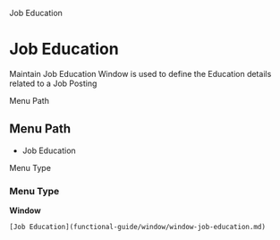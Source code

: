 
Job Education
# Job Education


Maintain Job Education Window is used to define the Education details related to a Job Posting

Menu Path
## Menu Path



- Job Education

Menu Type
### Menu Type

**Window**


```
[Job Education](functional-guide/window/window-job-education.md)
```